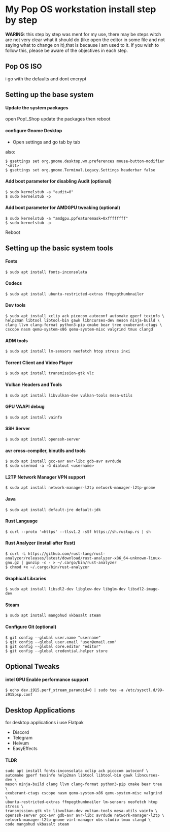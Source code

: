 # My Pop OS workstation install step by step

**WARING**: this step by step was ment for my use, there may be steps witch are not very clear what it should do (like open the editor in some file and not saying what to change on it),that is because i am used to it. If you wish to follow this, please be aware of the objectives in each step.

## Pop OS ISO

i go with the defaults and dont encrypt

## Setting up the base system

#### Update the system packages

open Pop!_Shop update the packages then reboot


#### configure Gnome Desktop

- Open settings and go tab by tab

also:

	$ gsettings set org.gnome.desktop.wm.preferences mouse-button-modifier '<Alt>'
	$ gsettings set org.gnome.Terminal.Legacy.Settings headerbar false

#### Add boot parameter for disabling Audit (optional)

	$ sudo kernelstub -a "audit=0"
	$ sudo kernelstub -p

#### Add boot parameter for AMDGPU tweaking (optional)

	$ sudo kernelstub -a "amdgpu.ppfeaturemask=0xffffffff"
	$ sudo kernelstub -p

Reboot

## Setting up the basic system tools

#### Fonts

	$ sudo apt install fonts-inconsolata

#### Codecs

	$ sudo apt install ubuntu-restricted-extras ffmpegthumbnailer

#### Dev tools

	$ sudo apt install xclip ack picocom autoconf automake gperf texinfo \
	help2man libtool libtool-bin gawk libncurses-dev meson ninja-build \
	clang llvm clang-format python3-pip cmake bear tree exuberant-ctags \
	cscope nasm qemu-system-x86 qemu-system-misc valgrind tmux clangd

#### ADM tools

	$ sudo apt install lm-sensors neofetch htop stress inxi

#### Torrent Client and Video Player

	$ sudo apt install transmission-gtk vlc

#### Vulkan Headers and Tools

	$ sudo apt install libvulkan-dev vulkan-tools mesa-utils 

#### GPU VAAPI debug

	$ sudo apt install vainfo

#### SSH Server

	$ sudo apt install openssh-server

#### avr cross-compiler, binutils and tools

	$ sudo apt install gcc-avr avr-libc gdb-avr avrdude
	$ sudo usermod -a -G dialout <username>

#### L2TP Network Manager VPN support

	$ sudo apt install network-manager-l2tp network-manager-l2tp-gnome

#### Java

	$ sudo apt install default-jre default-jdk

#### Rust Language

	$ curl --proto '=https' --tlsv1.2 -sSf https://sh.rustup.rs | sh

#### Rust Analyzer (install after Rust)

	$ curl -L https://github.com/rust-lang/rust-analyzer/releases/latest/download/rust-analyzer-x86_64-unknown-linux-gnu.gz | gunzip -c - > ~/.cargo/bin/rust-analyzer
	$ chmod +x ~/.cargo/bin/rust-analyzer

#### Graphical Libraries

	$ sudo apt install libsdl2-dev libglew-dev libglm-dev libsdl2-image-dev

#### Steam

	$ sudo apt install mangohud vkbasalt steam

#### Configure Git (optional)

	$ git config --global user.name "username"
	$ git config --global user.email "user@email.com"
	$ git config --global core.editor "editor"
	$ git config --global credential.helper store

## Optional Tweaks

#### intel GPU Enable performance support

	$ echo dev.i915.perf_stream_paranoid=0 | sudo tee -a /etc/sysctl.d/99-i915psp.conf

## Desktop Applications

for desktop applications i use Flatpak

- Discord
- Telegram
- Helvum
- EasyEffects

#### TLDR

	sudo apt install fonts-inconsolata xclip ack picocom autoconf \
	automake gperf texinfo help2man libtool libtool-bin gawk libncurses-dev \
	meson ninja-build clang llvm clang-format python3-pip cmake bear tree \
	exuberant-ctags cscope nasm qemu-system-x86 qemu-system-misc valgrind \
	ubuntu-restricted-extras ffmpegthumbnailer lm-sensors neofetch htop stress \
	transmission-gtk vlc libvulkan-dev vulkan-tools mesa-utils vainfo \
	openssh-server gcc-avr gdb-avr avr-libc avrdude network-manager-l2tp \
	network-manager-l2tp-gnome virt-manager obs-studio tmux clangd \
	code mangohud vkbasalt steam

